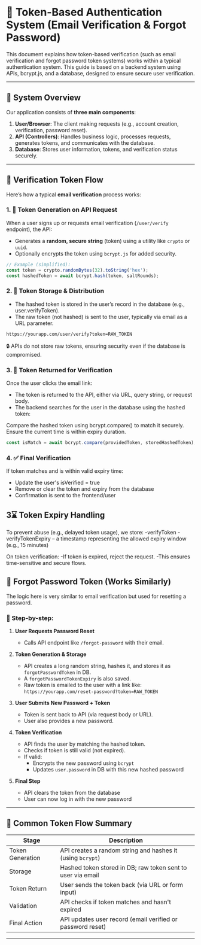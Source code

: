 # 🔐 Token-Based Authentication System (Email Verification & Forgot Password)

This document explains how token-based verification (such as email verification and forgot password token systems) works within a typical authentication system. This guide is based on a backend system using APIs, bcrypt.js, and a database, designed to ensure secure user verification.

---

## 🧠 System Overview

Our application consists of **three main components**:

1. **User/Browser**: The client making requests (e.g., account creation, verification, password reset).
2. **API (Controllers)**: Handles business logic, processes requests, generates tokens, and communicates with the database.
3. **Database**: Stores user information, tokens, and verification status securely.

---

## 🔁 Verification Token Flow

Here’s how a typical **email verification** process works:

### 1. 📩 Token Generation on API Request

When a user signs up or requests email verification (`/user/verify` endpoint), the API:

- Generates a **random, secure string** (token) using a utility like `crypto` or `uuid`.
- Optionally encrypts the token using `bcrypt.js` for added security.

```js
// Example (simplified):
const token = crypto.randomBytes(32).toString('hex');
const hashedToken = await bcrypt.hash(token, saltRounds);
```

### 2. 🧾 Token Storage & Distribution

- The hashed token is stored in the user’s record in the database (e.g., user.verifyToken).
- The raw token (not hashed) is sent to the user, typically via email as a URL parameter.

```bash
https://yourapp.com/user/verify?token=RAW_TOKEN
```

🔒 APIs do not store raw tokens, ensuring security even if the database is compromised.

### 3. 🔁 Token Returned for Verification
Once the user clicks the email link:

- The token is returned to the API, either via URL, query string, or request body.
- The backend searches for the user in the database using the hashed token:

Compare the hashed token using bcrypt.compare() to match it securely.
Ensure the current time is within expiry duration.

```js
const isMatch = await bcrypt.compare(providedToken, storedHashedToken);
```

### 4. ✅ Final Verification

If token matches and is within valid expiry time:
- Update the user's isVerified = true
- Remove or clear the token and expiry from the database
- Confirmation is sent to the frontend/user

## 3⌛ Token Expiry Handling

To prevent abuse (e.g., delayed token usage), we store:
-verifyToken
-verifyTokenExpiry – a timestamp representing the allowed expiry window (e.g., 15 minutes)

On token verification:
-If token is expired, reject the request.
-This ensures time-sensitive and secure flows.

## 🔁 Forgot Password Token (Works Similarly)

The logic here is very similar to email verification but used for resetting a password.

### 🔧 Step-by-step:

1. **User Requests Password Reset**  
   - Calls API endpoint like `/forgot-password` with their email.

2. **Token Generation & Storage**  
   - API creates a long random string, hashes it, and stores it as `forgotPasswordToken` in DB.
   - A `forgotPasswordTokenExpiry` is also saved.
   - Raw token is emailed to the user with a link like:  
     `https://yourapp.com/reset-password?token=RAW_TOKEN`

3. **User Submits New Password + Token**  
   - Token is sent back to API (via request body or URL).
   - User also provides a new password.

4. **Token Verification**  
   - API finds the user by matching the hashed token.
   - Checks if token is still valid (not expired).
   - If valid:  
     - Encrypts the new password using `bcrypt`
     - Updates `user.password` in DB with this new hashed password

5. **Final Step**  
   - API clears the token from the database
   - User can now log in with the new password

---

## 🔄 Common Token Flow Summary

| Stage               | Description                                                                 |
|--------------------|-----------------------------------------------------------------------------|
| Token Generation    | API creates a random string and hashes it (using `bcrypt`)                 |
| Storage             | Hashed token stored in DB; raw token sent to user via email                |
| Token Return        | User sends the token back (via URL or form input)                          |
| Validation          | API checks if token matches and hasn't expired                             |
| Final Action        | API updates user record (email verified or password reset)                |

---

